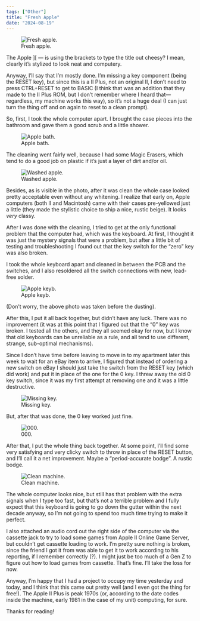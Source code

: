```yaml
---
tags: ["Other"]
title: "Fresh Apple"
date: "2024-08-19"
---
```


<figure><img src="/posts/fresh_apple/fresh_apple.jpg" alt="Fresh apple.">
  <figcaption>Fresh apple.</figcaption></figure>

The Apple ][ — is using the brackets to type the title out cheesy? I mean, clearly it’s stylized to look neat and computery.

<!--more-->

Anyway, I’ll say that I’m mostly done. I’m missing a key component (being the RESET key), but since this is a II Plus, not an original II, I don’t need to press CTRL+RESET to get to BASIC (I think that was an addition that they made to the II Plus ROM, but I don’t remember where I heard that—regardless, my machine works this way), so it’s not a huge deal (I can just turn the thing off and on again to reset to a clean prompt).

So, first, I took the whole computer apart. I brought the case pieces into the bathroom and gave them a good scrub and a little shower.

<figure><img src="/posts/fresh_apple/apple_bath.jpg" alt="Apple bath.">
  <figcaption>Apple bath.</figcaption></figure>

The cleaning went fairly well, because I had some Magic Erasers, which tend to do a good job on plastic if it’s just a layer of dirt and/or oil.

<figure><img src="/posts/fresh_apple/washed_apple.jpg" alt="Washed apple.">
  <figcaption>Washed apple.</figcaption></figure>

Besides, as is visible in the photo, after it was clean the whole case looked pretty acceptable even without any whitening. I realize that early on, Apple computers (both II and Macintosh) came with their cases pre-yellowed just a little (they made the stylistic choice to ship a nice, rustic beige). It looks *very* classy.

After I was done with the cleaning, I tried to get at the only functional problem that the computer had, which was the keyboard. At first, I thought it was just the mystery signals that were a problem, but after a little bit of testing and troubleshooting I found out that the key switch for the “zero” key was also broken.

I took the whole keyboard apart and cleaned in between the PCB and the switches, and I also resoldered all the switch connections with new, lead-free solder.

<figure><img src="/posts/fresh_apple/apple_keyb.jpg" alt="Apple keyb.">
  <figcaption>Apple keyb.</figcaption></figure>

(Don’t worry, the above photo was taken before the dusting).

After this, I put it all back together, but didn’t have any luck. There was no improvement (it was at this point that I figured out that the “0” key was broken. I tested all the others, and they all seemed okay for now, but I know that old keyboards can be unreliable as a rule, and all tend to use different, strange, sub-optimal mechanisms).

Since I don’t have time before leaving to move in to my apartment later this week to wait for an eBay item to arrive, I figured that instead of ordering a new switch on eBay I should just take the switch from the RESET key (which did work) and put it in place of the one for the 0 key. I threw away the old 0 key switch, since it was my first attempt at removing one and it was a little destructive.

<figure><img src="/posts/fresh_apple/missing_key.jpg" alt="Missing key.">
  <figcaption>Missing key.</figcaption></figure>

But, after that was done, the 0 key worked just fine.

<figure><img src="/posts/fresh_apple/000.jpg" alt="000.">
  <figcaption>000.</figcaption></figure>

After that, I put the whole thing back together. At some point, I’ll find some very satisfying and very clicky switch to throw in place of the RESET button, and I’ll call it a net improvement. Maybe a “period-accurate bodge”. A rustic bodge.

<figure><img src="/posts/fresh_apple/clean_machine.jpg" alt="Clean machine.">
  <figcaption>Clean machine.</figcaption></figure>

The whole computer looks nice, but still has that problem with the extra signals when I type too fast, but that’s not a terrible problem and I fully expect that this keyboard is going to go down the gutter within the next decade anyway, so I’m not going to spend too much time trying to make it perfect.

I also attached an audio cord out the right side of the computer via the cassette jack to try to load some games from Apple II Online Game Server, but couldn’t get cassette loading to work. I’m pretty sure nothing is broken, since the friend I got it from was able to get it to work according to his reporting, if I remember correctly (?). I might just be too much of a Gen Z to figure out how to load games from cassette. That’s fine. I’ll take the loss for now.

Anyway, I’m happy that I had a project to occupy my time yesterday and today, and I think that this came out pretty well (and I even got the thing for free!). The Apple II Plus is peak 1970s (or, according to the date codes inside the machine, early 1981 in the case of my unit) computing, for sure.

Thanks for reading!
